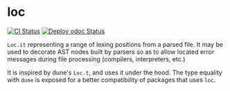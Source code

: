 # loc

[![CI Status](https://github.com/mbarbin/loc/workflows/ci/badge.svg)](https://github.com/mbarbin/loc/actions/workflows/ci.yml)
[![Deploy odoc Status](https://github.com/mbarbin/loc/workflows/deploy-odoc/badge.svg)](https://github.com/mbarbin/loc/actions/workflows/deploy-odoc.yml)

`Loc.it` representing a range of lexing positions from a parsed file. It may be
used to decorate AST nodes built by parsers so as to allow located error
messages during file processing (compilers, interpreters, etc.)

It is inspired by dune's `Loc.t`, and uses it under the hood. The type equality
with `dune` is exposed for a better compatibility of packages that uses `loc`.
